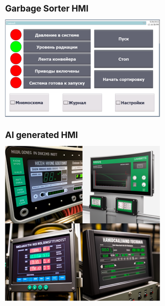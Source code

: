 # Garbage Sorter HMI
![Alt text](https://raw.githubusercontent.com/vovingyd/Programs-for-simulation/main/HMI%20Screens/Garbage%20Sorter%20HMI/1.PNG "a title")

# AI generated HMI
![Alt text](https://raw.githubusercontent.com/vovingyd/Programs-for-simulation/main/HMI%20Screens/Midjourney%20HMI%201.png "a title")
